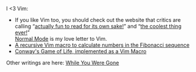 I <3 Vim:

- If you like Vim too, you should check out the website that critics are calling &ldquo;[actually fun to read for its own sake!](https://www.reddit.com/r/vim/comments/134m0qw/normal_mode_a_new_vim_website_articles_tips/jj3q13b/)&rdquo; and &ldquo;[the coolest thing ever!](https://mastodon.social/@joeklemmer/110502643372729936)&rdquo;  
  [Normal Mode](https://normalmo.de/) is my love letter to Vim.
- [A recursive Vim macro to calculate numbers in the Fibonacci sequence](https://normalmo.de/posts/recursive-macro/)
- [Conway's Game of Life, implemented as a Vim Macro](https://normalmo.de/vimlife/)

Other writings are here: [While You Were Gone](https://whileyouweregone.co.uk/)

<!--
**sedm0784/sedm0784** is a ✨ _special_ ✨ repository because its `README.md` (this file) appears on your GitHub profile.

Here are some ideas to get you started:

- 🔭 I’m currently working on ...
- 🌱 I’m currently learning ...
- 👯 I’m looking to collaborate on ...
- 🤔 I’m looking for help with ...
- 💬 Ask me about ...
- 📫 How to reach me: ...
- 😄 Pronouns: ...
- ⚡ Fun fact: ...
-->
